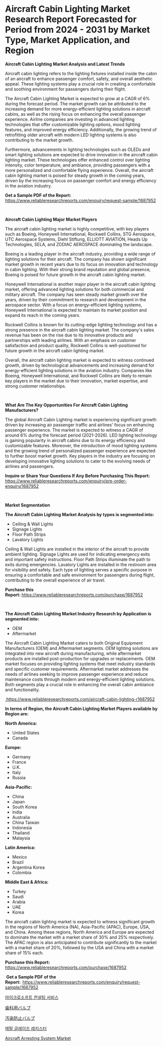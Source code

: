 <p><h1>Aircraft Cabin Lighting Market Research Report Forecasted for Period from 2024 -  2031 by Market Type, Market Application, and Region</h1></p><p><strong>Aircraft Cabin Lighting Market Analysis and Latest Trends</strong></p>
<p><p>Aircraft cabin lighting refers to the lighting fixtures installed inside the cabin of an aircraft to enhance passenger comfort, safety, and overall aesthetic appeal. These lighting systems play a crucial role in creating a comfortable and soothing environment for passengers during their flight.</p><p>The Aircraft Cabin Lighting Market is expected to grow at a CAGR of 6% during the forecast period. The market growth can be attributed to the increasing demand for more energy-efficient lighting solutions in aircraft cabins, as well as the rising focus on enhancing the overall passenger experience. Airline companies are investing in advanced lighting technologies that offer customizable lighting options, mood lighting features, and improved energy efficiency. Additionally, the growing trend of retrofitting older aircraft with modern LED lighting systems is also contributing to the market growth.</p><p>Furthermore, advancements in lighting technologies such as OLEDs and smart lighting solutions are expected to drive innovation in the aircraft cabin lighting market. These technologies offer enhanced control over lighting intensity, color temperature, and ambiance, providing passengers with a more personalized and comfortable flying experience. Overall, the aircraft cabin lighting market is poised for steady growth in the coming years, driven by the increasing focus on passenger comfort and energy efficiency in the aviation industry.</p></p>
<p><strong>Get a Sample PDF of the Report:&nbsp;</strong> <a href="https://www.reliableresearchreports.com/enquiry/request-sample/1687952">https://www.reliableresearchreports.com/enquiry/request-sample/1687952</a></p>
<p>&nbsp;</p>
<p><strong>Aircraft Cabin Lighting Major Market Players</strong></p>
<p><p>The aircraft cabin lighting market is highly competitive, with key players such as Boeing, Honeywell International, Rockwell Collins, STG Aerospace, UTC Aerospace Systems, Diehl Stiftung, ELLIOTT AVIATION, Heads Up Technologies, SELA, and ZODIAC AEROSPACE dominating the landscape.</p><p>Boeing is a leading player in the aircraft industry, providing a wide range of lighting solutions for their aircraft. The company has shown significant market growth in recent years due to its focus on innovation and technology in cabin lighting. With their strong brand reputation and global presence, Boeing is poised for future growth in the aircraft cabin lighting market.</p><p>Honeywell International is another major player in the aircraft cabin lighting market, offering advanced lighting solutions for both commercial and military aircraft. The company has seen steady market growth over the years, driven by their commitment to research and development in the aerospace sector. With a focus on energy-efficient lighting systems, Honeywell International is expected to maintain its market position and expand its reach in the coming years.</p><p>Rockwell Collins is known for its cutting-edge lighting technology and has a strong presence in the aircraft cabin lighting market. The company's sales revenue has been on the rise due to its innovative products and partnerships with leading airlines. With an emphasis on customer satisfaction and product quality, Rockwell Collins is well-positioned for future growth in the aircraft cabin lighting market.</p><p>Overall, the aircraft cabin lighting market is expected to witness continued growth, driven by technological advancements and increasing demand for energy-efficient lighting solutions in the aviation industry. Companies like Boeing, Honeywell International, and Rockwell Collins are likely to remain key players in the market due to their innovation, market expertise, and strong customer relationships.</p></p>
<p>&nbsp;</p>
<p><strong>What Are The Key Opportunities For Aircraft Cabin Lighting Manufacturers?</strong></p>
<p><p>The global Aircraft Cabin Lighting market is experiencing significant growth driven by increasing air passenger traffic and airlines' focus on enhancing passenger experience. The market is expected to witness a CAGR of around 6% during the forecast period (2021-2026). LED lighting technology is gaining popularity in aircraft cabins due to its energy efficiency and customizable features. Moreover, the introduction of mood lighting systems and the growing trend of personalized passenger experience are expected to further boost market growth. Key players in the industry are focusing on developing innovative lighting solutions to cater to the evolving needs of airlines and passengers.</p></p>
<p><strong>Inquire or Share Your Questions If Any Before Purchasing This Report:</strong> <a href="https://www.reliableresearchreports.com/enquiry/pre-order-enquiry/1687952">https://www.reliableresearchreports.com/enquiry/pre-order-enquiry/1687952</a></p>
<p>&nbsp;</p>
<p><strong>Market Segmentation</strong></p>
<p><strong>The Aircraft Cabin Lighting Market Analysis by types is segmented into:</strong></p>
<p><ul><li>Ceiling & Wall Lights</li><li>Signage Lights</li><li>Floor Path Strips</li><li>Lavatory Lights</li></ul></p>
<p><p>Ceiling & Wall Lights are installed in the interior of the aircraft to provide ambient lighting. Signage Lights are used for indicating emergency exits and important safety instructions. Floor Path Strips illuminate the path to exits during emergencies. Lavatory Lights are installed in the restroom area for visibility and safety. Each type of lighting serves a specific purpose in ensuring a comfortable and safe environment for passengers during flight, contributing to the overall experience of air travel.</p></p>
<p><strong>Purchase this Report:&nbsp;</strong><a href="https://www.reliableresearchreports.com/purchase/1687952">https://www.reliableresearchreports.com/purchase/1687952</a></p>
<p>&nbsp;</p>
<p><strong>The Aircraft Cabin Lighting Market Industry Research by Application is segmented into:</strong></p>
<p><ul><li>OEM</li><li>Aftermarket</li></ul></p>
<p><p>The Aircraft Cabin Lighting Market caters to both Original Equipment Manufacturers (OEM) and Aftermarket segments. OEM lighting solutions are integrated into new aircraft during manufacturing, while aftermarket products are installed post-production for upgrades or replacements. OEM market focuses on providing lighting systems that meet industry standards and specific customer requirements. Aftermarket market addresses the needs of airlines seeking to improve passenger experience and reduce maintenance costs through modern and energy-efficient lighting solutions. Both segments play a crucial role in enhancing the overall cabin ambiance and functionality.</p></p>
<p><a href="https://www.reliableresearchreports.com/aircraft-cabin-lighting-r1687952">&nbsp;https://www.reliableresearchreports.com/aircraft-cabin-lighting-r1687952</a></p>
<p><strong>In terms of Region, the Aircraft Cabin Lighting Market Players available by Region are:</strong></p>
<p>
    <p> <strong> North America: </strong>
        <ul>
            <li>United States</li>
            <li>Canada</li>
        </ul>
        </p> 
    <p> <strong> Europe: </strong>
        <ul>
            <li>Germany</li>
            <li>France</li>
            <li>U.K.</li>
            <li>Italy</li>
            <li>Russia</li>
        </ul>
        </p> 
    <p> <strong> Asia-Pacific: </strong>
        <ul>
            <li>China</li>
            <li>Japan</li>
            <li>South Korea</li>
            <li>India</li>
            <li>Australia</li>
            <li>China Taiwan</li>
            <li>Indonesia</li>
            <li>Thailand</li>
            <li>Malaysia</li>
        </ul>
        </p> 
    <p> <strong> Latin America: </strong>
        <ul>
            <li>Mexico</li>
            <li>Brazil</li>
            <li>Argentina Korea</li>
            <li>Colombia</li>
        </ul>
        </p> 
    <p> <strong> Middle East & Africa: </strong>
        <ul>
            <li>Turkey</li>
            <li>Saudi</li>
            <li>Arabia</li>
            <li>UAE</li>
            <li>Korea</li>
        </ul>
    </p>
    </p>
<p><p>The aircraft cabin lighting market is expected to witness significant growth in the regions of North America (NA), Asia-Pacific (APAC), Europe, USA, and China. Among these regions, North America and Europe are expected to dominate the market with a market share of 30% and 25% respectively. The APAC region is also anticipated to contribute significantly to the market with a market share of 20%, followed by the USA and China with a market share of 15% each.</p></p>
<p><strong>Purchase this Report: </strong><a href="https://www.reliableresearchreports.com/purchase/1687952">https://www.reliableresearchreports.com/purchase/1687952</a></p>
<p>&nbsp;<strong>Get a Sample PDF of the Report:&nbsp;&nbsp;</strong><a href="https://www.reliableresearchreports.com/enquiry/request-sample/1687952">https://www.reliableresearchreports.com/enquiry/request-sample/1687952</a></p>
<p><strong></strong></p>
<p><p><a href="https://medium.com/@haroldwarren626/%EB%A7%88%EC%9D%B4%ED%81%AC%EB%A1%9C%EC%86%8C%ED%94%84%ED%8A%B8-%EC%BB%A8%EC%84%A4%ED%8C%85-%EC%84%9C%EB%B9%84%EC%8A%A4-%EC%8B%9C%EC%9E%A5%EC%9D%80-%EC%8B%9C%EC%9E%A5-%EC%A0%90%EC%9C%A0%EC%9C%A8-%EA%B7%9C%EB%AA%A8-%EB%B0%8F-2031%EB%85%84%EA%B9%8C%EC%A7%80%EC%9D%98-%EC%98%88%EC%B8%A1%EC%9D%84-%EC%B4%88%EC%A0%90%EC%9C%BC%EB%A1%9C%ED%95%A9%EB%8B%88%EB%8B%A4-d43a034be5b7">마이크로소프트 컨설팅 서비스</a></p><p><a href="https://github.com/RodHoppe07/Market-Research-Report-List-1/blob/main/721404431644.md">歯科用バルブ</a></p><p><a href="https://github.com/laurenreichert/Market-Research-Report-List-1/blob/main/469373931643.md">汚染防止バルブ</a></p><p><a href="https://medium.com/@tedbernhard1944/%EB%A9%94%ED%83%88-%EA%B8%80%EB%A0%88%EC%9D%B4%EC%A6%88-%EC%A0%80%ED%95%AD%EA%B8%B0-%EC%8B%9C%EC%9E%A5-%EC%A7%80%ED%91%9C-%ED%95%B4%EC%84%9D-%EC%8B%9C%EC%9E%A5-%EC%A0%90%EC%9C%A0%EC%9C%A8-%ED%8A%B8%EB%A0%8C%EB%93%9C-%EB%B0%8F-%EC%84%B1%EC%9E%A5-%ED%8C%A8%ED%84%B4-665bf821fb44">메탈 글레이즈 레지스터</a></p><p><a href="https://github.com/mbisetmhermsr/Market-Research-Report-List-2/blob/main/aircraft-arresting-system-market.md">Aircraft Arresting System Market</a></p></p>